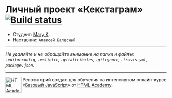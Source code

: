 # Личный проект «Кекстаграм» [![Build status][travis-image]][travis-url]

* Студент: [Mary K](https://up.htmlacademy.ru/javascript/10/user/247297).
* Наставник: `Алексей Балесный`.

---

_Не удаляйте и не обращайте внимание на папки и файлы:_<br>
_`.editorconfig`, `.eslintrc`, `.gitattributes`, `.gitignore`, `.travis.yml`, `package.json`._

---

<a href="https://htmlacademy.ru/intensive/javascript"><img align="left" width="50" height="50" title="HTML Academy" src="https://up.htmlacademy.ru/static/img/intensive/javascript/logo-for-github.svg"></a>

Репозиторий создан для обучения на интенсивном онлайн‑курсе «[Базовый JavaScript](https://htmlacademy.ru/intensive/javascript)» от [HTML Academy](https://htmlacademy.ru).

[travis-image]: https://travis-ci.org/htmlacademy-javascript/247297-kekstagram.svg?branch=master
[travis-url]: https://travis-ci.org/htmlacademy-javascript/247297-kekstagram
